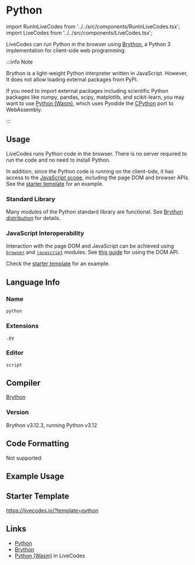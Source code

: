 # Python

import RunInLiveCodes from '../../src/components/RunInLiveCodes.tsx';
import LiveCodes from '../../src/components/LiveCodes.tsx';

LiveCodes can run Python in the browser using [Brython](https://brython.info/), a Python 3 implementation for client-side web programming.

:::info Note

Brython is a light-weight Python interpreter written in JavaScript. However, It does not allow loading external packages from PyPI.

If you need to import external packages including scientific Python packages like numpy, pandas, scipy, matplotlib, and scikit-learn, you may want to use [Python (Wasm)](./python-wasm.html.md), which uses Pyodide the [CPython](https://github.com/python/cpython) port to WebAssembly.

:::

## Usage

LiveCodes runs Python code in the browser. There is no server required to run the code and no need to install Python.

In addition, since the Python code is running on the client-side, it has access to the [JavaScript scope](#javascript-interoperability), including the page DOM and browser APIs. See the [starter template](#starter-template) for an example.

### Standard Library

Many modules of the Python standard library are functional. See [Brython distribution](https://brython.info/static_doc/en/stdlib.html) for details.

### JavaScript Interoperability

Interaction with the page DOM and JavaScript can be achieved using [`browser`](https://brython.info/static_doc/en/browser.html) and [`javascript`](https://brython.info/static_doc/en/javascript.html) modules. See [this guide](https://brython.info/static_doc/en/dom_api.html) for using the DOM API.

Check the [starter template](#starter-template) for an example.

## Language Info

### Name

`python`

### Extensions

`.py`

### Editor

`script`

## Compiler

[Brython](https://brython.info/)

### Version

Brython v3.12.3, running Python v3.12

## Code Formatting

Not supported.

## Example Usage

<LiveCodes template="python" height="80vh"></LiveCodes>

## Starter Template

https://livecodes.io/?template=python

## Links

- [Python](https://www.python.org/)
- [Brython](https://brython.info/)
- [Python (Wasm)](./python-wasm.html.md) in LiveCodes
